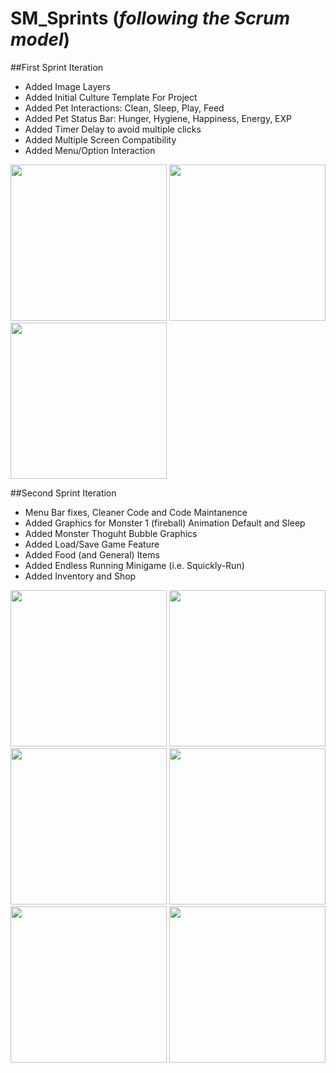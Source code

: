 # SM_Sprints (_following the Scrum model_)

##First Sprint Iteration

* Added Image Layers
* Added Initial Culture Template For Project
* Added Pet Interactions: Clean, Sleep, Play, Feed
* Added Pet Status Bar: Hunger, Hygiene, Happiness, Energy, EXP
* Added Timer Delay to avoid multiple clicks
* Added Multiple Screen Compatibility
* Added Menu/Option Interaction

<img src="https://raw.githubusercontent.com/SquicklyMonsters/SM_Sprints/master/ProgressScreenshot/Sprint1/Progess1_Screenshot.png" width="250">
<img src="https://raw.githubusercontent.com/SquicklyMonsters/SM_Sprints/master/ProgressScreenshot/Sprint1/Progess1.5_Screenshot.png" width="250">
<img src="https://raw.githubusercontent.com/SquicklyMonsters/SM_Sprints/master/ProgressScreenshot/Sprint1/Progess2_Screenshot.png" width="250">

##Second Sprint Iteration

* Menu Bar fixes, Cleaner Code and Code Maintanence
* Added Graphics for Monster 1 (fireball) Animation Default and Sleep
* Added Monster Thoguht Bubble Graphics
* Added Load/Save Game Feature
* Added Food (and General) Items
* Added Endless Running Minigame (i.e. Squickly-Run)
* Added Inventory and Shop

<img src="https://raw.githubusercontent.com/SquicklyMonsters/SM_Sprints/master/ProgressScreenshot/Sprint2/Progess1_Screenshot.jpg" width="250">
<img src="https://raw.githubusercontent.com/SquicklyMonsters/SM_Sprints/master/ProgressScreenshot/Sprint2/Progess2_Screenshot.png" width="250">
<img src="https://raw.githubusercontent.com/SquicklyMonsters/SM_Sprints/master/ProgressScreenshot/Sprint2/Progess3_Screenshot.png" width="250">
<img src="https://raw.githubusercontent.com/SquicklyMonsters/SM_Sprints/master/ProgressScreenshot/Sprint2/Progess4_Screenshot.png" width="250">
<img src="https://raw.githubusercontent.com/SquicklyMonsters/SM_Sprints/master/ProgressScreenshot/Sprint2/Progess5_Screenshot.png" width="250">
<img src="https://raw.githubusercontent.com/SquicklyMonsters/SM_Sprints/master/ProgressScreenshot/Sprint2/Progess6_Screenshot.png" width="250">
